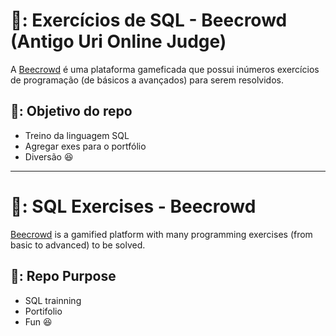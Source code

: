 # 🐝: Exercícios de SQL - Beecrowd (Antigo Uri Online Judge)

A [Beecrowd]([https://www.urionlinejudge.com.br/judge/pt/login](https://www.beecrowd.com.br/judge/pt/login?redirect=%2Fpt)) é uma plataforma gameficada que possui inúmeros exercícios de programação (de básicos a avançados) para serem resolvidos.

## 🎯: Objetivo do repo

- Treino da linguagem SQL
- Agregar exes para o portfólio
- Diversão :satisfied:


_____________________________________________________________________


# 🐝: SQL Exercises - Beecrowd

[Beecrowd]([https://www.urionlinejudge.com.br/judge/pt/login](https://www.beecrowd.com.br/judge/pt/login?redirect=%2Fpt)) is a gamified platform with many programming exercises (from basic to advanced) to be solved.

## 🎯: Repo Purpose

- SQL trainning
- Portifolio
- Fun :satisfied:
